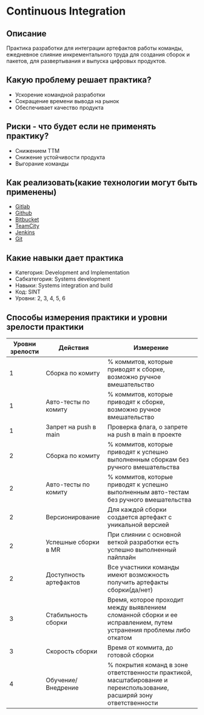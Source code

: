 # Continuous Integration

## Описание

Практика разработки для интеграции артефактов работы команды, ежедневное слияние инкрементального труда  для создания сборок и пакетов, для развертывания и выпуска цифровых продуктов.

## Какую проблему решает практика?

- Ускорение командной разработки
- Сокращение времени вывода на рынок
- Обеспечивает качество продукта

## Риски - что будет если не применять практику?

- Снижением ТТМ
- Снижение устойчивости продукта
- Выгорание команды

## Как реализовать(какие технологии могут быть применены)

- [Gitlab](https://about.gitlab.com/)
- [Github](github.com)
- [Bitbucket](https://bitbucket.org/)
- [TeamCity](https://www.jetbrains.com/teamcity/)
- [Jenkins](https://www.jenkins.io/)
- [Git](https://git-scm.com/)

## Какие навыки дает практика

- Категория: Development and Implementation
- Сабкатегория: Systems development
- Навыки: Systems integration and build
- Код: SINT
- Уровни: 2, 3, 4, 5, 6

## Способы измерения практики и уровни зрелости практики

| Уровни зрелости | Действия               | Измерение                                                                                                              |
|-----------------|------------------------|------------------------------------------------------------------------------------------------------------------------|
| 1               | Сборка по комиту       | % коммитов, которые приводят к сборке, возможно ручное вмешательство                                                   |
| 1               | Авто-тесты по комиту   | % коммитов, которые приводят к сборке, возможно ручное вмешательство                                                   |
| 1               | Запрет на push в main  | Проверка флага, о запрете  на push в main в проекте                                                                    |
| 2               | Сборка по комиту       | % коммитов, которые приводят к успешно выполненным  сборкам без ручного вмешательства                                  |
| 2               | Авто-тесты по комиту   | % коммитов, которые приводят к успешно выполненным  авто-тестам без ручного вмешательства                              |
| 2               | Версионирование        | Для каждой сборки создается артефакт с уникальной версией                                                              |
| 2               | Успешные сборки в MR   | При слиянии с основной веткой разработки есть успешно выполненный пайплайн                                             |
| 2               | Доступность артефактов | Все участники команды имеют возможность получить артефакты сборки(да/нет)                                              |
| 3               | Стабильность сборки    | Время, которое проходит между выявлением сломанной сборки и ее исправлением, путем устранения проблемы либо откатом    |
| 3               | Скорость сборки        | Время от коммита, до готовой сборки                                                                                    |
| 4               | Обучение/Внедрение     | % покрытия команд в зоне ответственности практикой, масштабирование и переиспользование, расширяй зону ответственности |
